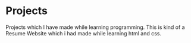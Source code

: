 # Projects
Projects which I have made while learning programming.
This is kind of a Resume Website which i had made while learning html and css.
